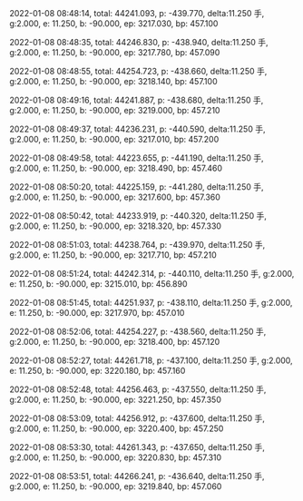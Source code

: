 2022-01-08 08:48:14, total: 44241.093, p: -439.770, delta:11.250 手, g:2.000, e: 11.250, b: -90.000, ep: 3217.030, bp: 457.100

2022-01-08 08:48:35, total: 44246.830, p: -438.940, delta:11.250 手, g:2.000, e: 11.250, b: -90.000, ep: 3217.780, bp: 457.090

2022-01-08 08:48:55, total: 44254.723, p: -438.660, delta:11.250 手, g:2.000, e: 11.250, b: -90.000, ep: 3218.140, bp: 457.100

2022-01-08 08:49:16, total: 44241.887, p: -438.680, delta:11.250 手, g:2.000, e: 11.250, b: -90.000, ep: 3219.000, bp: 457.210

2022-01-08 08:49:37, total: 44236.231, p: -440.590, delta:11.250 手, g:2.000, e: 11.250, b: -90.000, ep: 3217.010, bp: 457.200

2022-01-08 08:49:58, total: 44223.655, p: -441.190, delta:11.250 手, g:2.000, e: 11.250, b: -90.000, ep: 3218.490, bp: 457.460

2022-01-08 08:50:20, total: 44225.159, p: -441.280, delta:11.250 手, g:2.000, e: 11.250, b: -90.000, ep: 3217.600, bp: 457.360

2022-01-08 08:50:42, total: 44233.919, p: -440.320, delta:11.250 手, g:2.000, e: 11.250, b: -90.000, ep: 3218.320, bp: 457.330

2022-01-08 08:51:03, total: 44238.764, p: -439.970, delta:11.250 手, g:2.000, e: 11.250, b: -90.000, ep: 3217.710, bp: 457.210

2022-01-08 08:51:24, total: 44242.314, p: -440.110, delta:11.250 手, g:2.000, e: 11.250, b: -90.000, ep: 3215.010, bp: 456.890

2022-01-08 08:51:45, total: 44251.937, p: -438.110, delta:11.250 手, g:2.000, e: 11.250, b: -90.000, ep: 3217.970, bp: 457.010

2022-01-08 08:52:06, total: 44254.227, p: -438.560, delta:11.250 手, g:2.000, e: 11.250, b: -90.000, ep: 3218.400, bp: 457.120

2022-01-08 08:52:27, total: 44261.718, p: -437.100, delta:11.250 手, g:2.000, e: 11.250, b: -90.000, ep: 3220.180, bp: 457.160

2022-01-08 08:52:48, total: 44256.463, p: -437.550, delta:11.250 手, g:2.000, e: 11.250, b: -90.000, ep: 3221.250, bp: 457.350

2022-01-08 08:53:09, total: 44256.912, p: -437.600, delta:11.250 手, g:2.000, e: 11.250, b: -90.000, ep: 3220.400, bp: 457.250

2022-01-08 08:53:30, total: 44261.343, p: -437.650, delta:11.250 手, g:2.000, e: 11.250, b: -90.000, ep: 3220.830, bp: 457.310

2022-01-08 08:53:51, total: 44266.241, p: -436.640, delta:11.250 手, g:2.000, e: 11.250, b: -90.000, ep: 3219.840, bp: 457.060